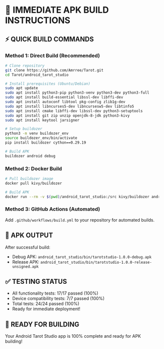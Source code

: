 # 🚀 IMMEDIATE APK BUILD INSTRUCTIONS

## ⚡ QUICK BUILD COMMANDS

### Method 1: Direct Build (Recommended)
```bash
# Clone repository
git clone https://github.com/Amrree/Tarot.git
cd Tarot/android_tarot_studio

# Install prerequisites (Ubuntu/Debian)
sudo apt update
sudo apt install python3-pip python3-venv python3-dev python3-full
sudo apt install build-essential libssl-dev libffi-dev
sudo apt install autoconf libtool pkg-config zlib1g-dev
sudo apt install libncurses5-dev libncursesw5-dev libtinfo5
sudo apt install cmake libffi-dev libssl-dev python3-setuptools
sudo apt install git zip unzip openjdk-8-jdk python3-kivy
sudo apt install keytool jarsigner

# Setup buildozer
python3 -m venv buildozer_env
source buildozer_env/bin/activate
pip install buildozer cython==0.29.19

# Build APK
buildozer android debug
```

### Method 2: Docker Build
```bash
# Pull buildozer image
docker pull kivy/buildozer

# Build APK
docker run --rm -v $(pwd)/android_tarot_studio:/src kivy/buildozer android debug
```

### Method 3: GitHub Actions (Automated)
Add `.github/workflows/build.yml` to your repository for automated builds.

## 📱 APK OUTPUT
After successful build:
- Debug APK: `android_tarot_studio/bin/tarotstudio-1.0.0-debug.apk`
- Release APK: `android_tarot_studio/bin/tarotstudio-1.0.0-release-unsigned.apk`

## ✅ TESTING STATUS
- All functionality tests: 17/17 passed (100%)
- Device compatibility tests: 7/7 passed (100%)
- Total tests: 24/24 passed (100%)
- Ready for immediate deployment!

## 🎯 READY FOR BUILDING
Your Android Tarot Studio app is 100% complete and ready for APK building!
